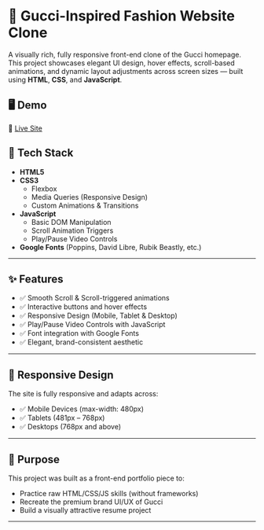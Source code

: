 # 👜 Gucci-Inspired Fashion Website Clone

A visually rich, fully responsive front-end clone of the Gucci homepage. This project showcases elegant UI design, hover effects, scroll-based animations, and dynamic layout adjustments across screen sizes — built using **HTML**, **CSS**, and **JavaScript**.

## 🖥️ Demo

🔗 [Live Site](https://vercel.com/smruti-123-langs-projects/gucci-snm2)


## 🧰 Tech Stack

- **HTML5**
- **CSS3**
  - Flexbox
  - Media Queries (Responsive Design)
  - Custom Animations & Transitions
- **JavaScript**
  - Basic DOM Manipulation
  - Scroll Animation Triggers
  - Play/Pause Video Controls
- **Google Fonts** (Poppins, David Libre, Rubik Beastly, etc.)

---

## ✨ Features

- ✅ Smooth Scroll & Scroll-triggered animations
- ✅ Interactive buttons and hover effects
- ✅ Responsive Design (Mobile, Tablet & Desktop)
- ✅ Play/Pause Video Controls with JavaScript
- ✅ Font integration with Google Fonts
- ✅ Elegant, brand-consistent aesthetic

---

## 📱 Responsive Design

The site is fully responsive and adapts across:
- ✅ Mobile Devices (max-width: 480px)
- ✅ Tablets (481px – 768px)
- ✅ Desktops (768px and above)

---

## 🎯 Purpose

This project was built as a front-end portfolio piece to:
- Practice raw HTML/CSS/JS skills (without frameworks)
- Recreate the premium brand UI/UX of Gucci
- Build a visually attractive resume project

---

